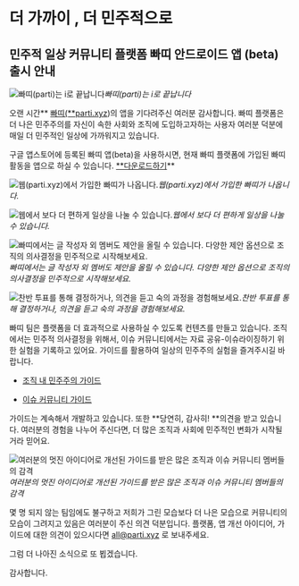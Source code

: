 
# 더 가까이 , 더 민주적으로

## 민주적 일상 커뮤니티 플랫폼 빠띠 안드로이드 앱 (beta) 출시 안내

![빠띠(parti)는 i로 끝납니다](/assets/images/더-가까이-더-민주적으로/1*eFREIj4HG39C-44hdSwnjg.gif)*빠띠(parti)는 i로 끝납니다*

오랜 시간** [빠띠(**parti.xyz](http://parti.xyz/))의 앱을 기다려주신 여러분 감사합니다.
빠띠 플랫폼은 더 나은 민주주의를 자신이 속한 사회와 조직에 도입하고자하는 사용자 여러분 덕분에 매일 더 민주적인 일상에 가까워지고 있습니다.

구글 앱스토어에 등록된 빠띠 앱(beta)을 사용하시면, 현재 빠띠 플랫폼에 가입된 빠띠 활동을 앱으로 하실 수 있습니다. 
[**다운로드하기](https://play.google.com/store/apps/details?id=xyz.parti.catan)**

![웹(parti.xyz)에서 가입한 빠띠가 나옵니다.](/assets/images/더-가까이-더-민주적으로/1*ZpQ30UPWNF79Uso5-UG92Q.png)*웹(parti.xyz)에서 가입한 빠띠가 나옵니다.*

![웹에서 보다 더 편하게 일상을 나눌 수 있습니다.](/assets/images/더-가까이-더-민주적으로/1*1uSpBZbSmWeu8-4wh4_2dw.png)*웹에서 보다 더 편하게 일상을 나눌 수 있습니다.*

![빠띠에서는 글 작성자 외 멤버도 제안을 올릴 수 있습니다. 다양한 제안 옵션으로 조직의 의사결정을 민주적으로 시작해보세요.](/assets/images/더-가까이-더-민주적으로/1*WqHWmuXIHO6yoiPbCOT31w.png)*빠띠에서는 글 작성자 외 멤버도 제안을 올릴 수 있습니다. 다양한 제안 옵션으로 조직의 의사결정을 민주적으로 시작해보세요.*

![찬반 투표를 통해 결정하거나, 의견을 듣고 숙의 과정을 경험해보세요.](/assets/images/더-가까이-더-민주적으로/1*uVdPvivQ7eRiW00x3PBcrg.png)*찬반 투표를 통해 결정하거나, 의견을 듣고 숙의 과정을 경험해보세요.*

빠띠 팀은 플랫폼을 더 효과적으로 사용하실 수 있도록 컨텐츠를 만들고 있습니다. 조직에서는 민주적 의사결정을 위해서, 이슈 커뮤니티에서는 자료 공유-이슈라이징하기 위한 실험을 기록하고 있어요. 가이드를 활용하여 일상의 민주주의 실험을 즐겨주시길 바랍니다.

* [조직 내 민주주의 가이드](https://parti-xyz.gitbooks.io/org-guide/content/)

* [이슈 커뮤니티 가이드](https://parti-xyz.gitbooks.io/issue-guide/content/)

가이드는 계속해서 개발하고 있습니다. 또한 **당연히, 감사히! **의견을 받고 있습니다. 여러분의 경험을 나누어 주신다면, 더 많은 조직과 사회에 민주적인 변화가 시작될 거라 믿어요.

![여러분의 멋진 아이디어로 개선된 가이드를 받은 많은 조직과 이슈 커뮤니티 멤버들의 감격](/assets/images/더-가까이-더-민주적으로/1*9AuumaYFhLLjYLkSTM5NTA.gif)*여러분의 멋진 아이디어로 개선된 가이드를 받은 많은 조직과 이슈 커뮤니티 멤버들의 감격*

몇 명 되지 않는 팀임에도 불구하고 저희가 그린 모습보다 더 나은 모습으로 커뮤니티의 모습이 그려지고 있음은 여러분이 주신 의견 덕분입니다. 플랫폼, 앱 개선 아이디어, 가이드에 대한 의견이 있으시다면 all@parti.xyz 로 보내주세요.

그럼 더 나아진 소식으로 또 뵙겠습니다.

감사합니다.
